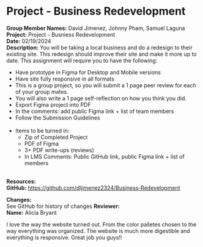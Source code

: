 # Project - Business Redevelopment

<b>Group Member Names:</b> David Jimenez, Johnny Pham, Samuel Laguna<br>
<b>Project:</b> Project - Busniess Redevelopment <br>
<b>Date:</b> 02/19/2024 <br>
<strong>Description:</strong>
You will be taking a local business and do a redesign to their existing site. This redesign should improve their site and make it more up to date. This assignment will require you to have the following:
* Have prototype in Figma for Desktop and Mobile versions
* Have site fully responsive in all formats
* This is a group project, so you will submit a 1 page peer review for each of your group mates.
* You will also write a 1 page self-reflection on how you think you did.
* Export Figma project into PDF
* In the comments: add public Figma link + list of team members
* Follow the Submission Guidelines <br><br>
* Items to be turned in:
    * Zip of Completed Project
    * PDF of Figma
    * 3+ PDF write-ups (reviews)
    * In LMS Comments: Public GitHub link, public Figma link + list of members
<br><br>

<b>Resources:</b> <br>
<b>GitHub:</b> https://github.com/dljimenez2324/Business-Redevelopment <br>

<b>Changes:</b> <br>
See GitHub for history of changes
<b>Reviewer:</b> <br>
<b>Name:</b> Alicia Bryant <br>

I love the way the website turned out. From the color palletes chosen to the way everything was organized. The website is much more digestible and everything is responsive. Great job you guys!!

